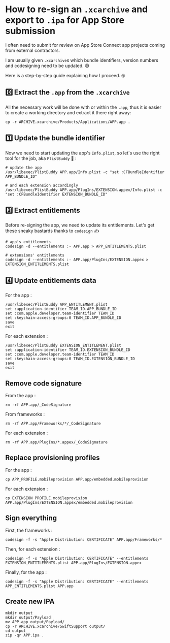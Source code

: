 # How to re-sign an `.xcarchive` and export to `.ipa` for App Store submission

I often need to submit for review on App Store Connect app projects coming from external contractors.

I am usually given `.xcarchive`s which bundle identifiers, version numbers and codesigning need to be updated. 😅

Here is a step-by-step guide explaining how I proceed. 🤓

## 0️⃣ Extract the `.app` from the `.xcarchive`

All the necessary work will be done with or within the `.app`, thus it is easier to create a working directory and extract it there right away:

```no-highlight
cp -r ARCHIVE.xcarchive/Products/Applications/APP.app .
```

## 1️⃣ Update the bundle identifier

Now we need to start updating the app's `Info.plist`, so let's use the right tool for the job, aka `PlistBuddy` 🔧 :

```no-highlight
# update the app
/usr/libexec/PlistBuddy APP.app/Info.plist -c "set :CFBundleIdentifier APP_BUNDLE_ID"

# and each extension accordingly
/usr/libexec/PlistBuddy APP.app/PlugIns/EXTENSION.appex/Info.plist -c "set :CFBundleIdentifier EXTENSION_BUNDLE_ID"
```

## 3️⃣ Extract entitlements

Before re-signing the app, we need to update its entitlements.
Let's get these sneaky bastards thanks to `codesign` ✍️

```no-highlight
# app's entitlements
codesign -d --entitlements :- APP.app > APP_ENTITLEMENTS.plist

# extensions' entitlements
codesign -d --entitlements :- APP.app/PlugIns/EXTENSION.appex > EXTENSION_ENTITLEMENTS.plist
```

## 4️⃣ Update entitlements data
For the app : 
```no-highlight
/usr/libexec/PlistBuddy APP_ENTITLEMENT.plist
set :application-identifier TEAM_ID.APP_BUNDLE_ID
set :com.apple.developer.team-identifier TEAM_ID
set :keychain-access-groups:0 TEAM_ID.APP_BUNDLE_ID
save
exit
```

For each extension :
```no-highlight
/usr/libexec/PlistBuddy EXTENSION_ENTITLEMENT.plist
set :application-identifier TEAM_ID.EXTENSION_BUNDLE_ID
set :com.apple.developer.team-identifier TEAM_ID
set :keychain-access-groups:0 TEAM_ID.EXTENSION_BUNDLE_ID
save
exit
```

## Remove code signature
From the app :
```no-highlight
rm -rf APP.app/_CodeSignature
```

From frameworks :
```no-highlight
rm -rf APP.app/Frameworks/*/_CodeSignature
```

For each extension :
```no-highlight
rm -rf APP.app/PlugIns/*.appex/_CodeSignature
```

## Replace provisioning profiles
For the app :
```
cp APP_PROFILE.mobileprovision APP.app/embedded.mobileprovision
```

For each extension :
```
cp EXTENSION_PROFILE.mobileprovision APP.app/PlugIns/EXTENSION.appex/embedded.mobileprovision
```

## Sign everything
First, the frameworks :
```
codesign -f -s "Apple Distribution: CERTIFICATE" APP.app/Frameworks/*
```

Then, for each extension :
```
codesign -f -s "Apple Distribution: CERTIFICATE" --entitlements EXTENSION_ENTITLEMENTS.plist APP.app/PlugIns/EXTENSION.appex
```

Finally, for the app :
```
codesign -f -s "Apple Distribution: CERTIFICATE" --entitlements APP_ENTITLEMENTS.plist APP.app
```

## Create new IPA
```
mkdir output
mkdir output/Payload
mv APP.app output/Payload/
cp -r ARCHIVE.xcarchive/SwiftSupport output/
cd output
zip -qr APP.ipa .
```